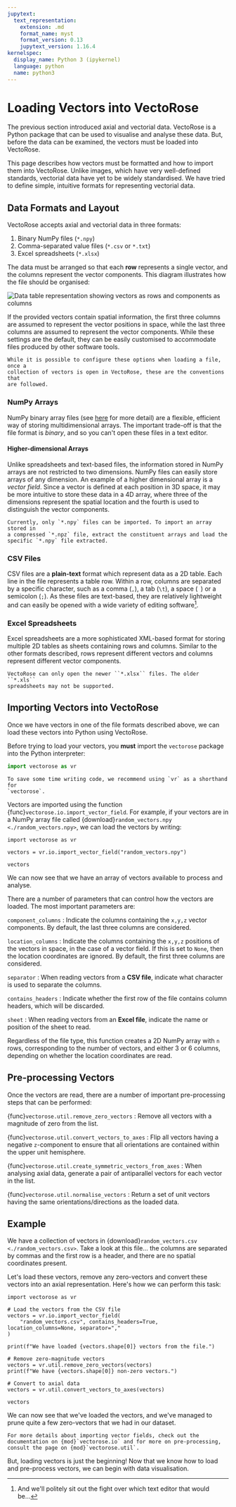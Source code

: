 ```yaml
---
jupytext:
  text_representation:
    extension: .md
    format_name: myst
    format_version: 0.13
    jupytext_version: 1.16.4
kernelspec:
  display_name: Python 3 (ipykernel)
  language: python
  name: python3
---
```


# Loading Vectors into VectoRose

The previous section introduced axial and vectorial data. VectoRose is a
Python package that can be used to visualise and analyse these data. But,
before the data can be examined, the vectors must be loaded into VectoRose.

This page describes how vectors must be formatted and how to import them
into VectoRose. Unlike images, which have very well-defined standards,
vectorial data have yet to be widely standardised. We have tried to define
simple, intuitive formats for representing vectorial data.

## Data Formats and Layout

VectoRose accepts axial and vectorial data in three formats:
1. Binary NumPy files (`*.npy`)
2. Comma-separated value files (`*.csv` or `*.txt`)
3. Excel spreadsheets (`*.xlsx`)

The data must be arranged so that each **row** represents a single vector,
and the columns represent the vector components. This diagram illustrates
how the file should be organised:

![Data table representation showing vectors as rows and
components as columns](assets/data_format/VectorFormatting.png)

If the provided vectors contain spatial information, the first three
columns are assumed to represent the vector positions in space, while the
last three columns are assumed to represent the vector components. While
these settings are the default, they can be easily customised to
accommodate files produced by other software tools.

```{attention}
While it is possible to configure these options when loading a file, once a
collection of vectors is open in VectoRose, these are the conventions that
are followed.
```

### NumPy Arrays

NumPy binary array files (see
[here](https://numpy.org/doc/stable/reference/generated/numpy.lib.format.html)
for more detail) are a flexible, efficient way of storing multidimensional
arrays. The important trade-off is that the file format is *binary*, and so
you can't open these files in a text editor.

#### Higher-dimensional Arrays

Unlike spreadsheets and text-based files, the information stored in NumPy
arrays are not restricted to two dimensions. NumPy files can easily store
arrays of any dimension. An example of a higher dimensional array is a
*vector field*. Since a vector is defined at each position in 3D space, it
may be more intuitive to store these data in a 4D array, where three of the
dimensions represent the spatial location and the fourth is used to
distinguish the vector components.

```{warning}
Currently, only `*.npy` files can be imported. To import an array stored in
a compressed `*.npz` file, extract the constituent arrays and load the
specific `*.npy` file extracted.
```

### CSV Files

CSV files are a **plain-text** format which represent data as a 2D table.
Each line in the file represents a table row. Within a row, columns are
separated by a specific character, such as a comma (`,`), a tab (`\t`), a
space (` `) or a semicolon (`;`). As these files are text-based, they are
relatively lightweight and can easily be opened with a wide variety of
editing software[^text-editors].

### Excel Spreadsheets

Excel spreadsheets are a more sophisticated XML-based format for storing
multiple 2D tables as sheets containing rows and columns. Similar to the
other formats described, rows represent different vectors and columns
represent different vector components.

```{warning}
VectoRose can only open the newer ``*.xlsx`` files. The older ``*.xls``
spreadsheets may not be supported.
```

## Importing Vectors into VectoRose

Once we have vectors in one of the file formats described above, we can
load these vectors into Python using VectoRose.

Before trying to load your vectors, you **must** import the `vectorose`
package into the Python interpreter:

```python
import vectorose as vr
```

```{tip}
To save some time writing code, we recommend using `vr` as a shorthand for
`vectorose`.
```

Vectors are imported using the function
{func}`vectorose.io.import_vector_field`. For example, if your vectors are
in a NumPy array file called {download}`random_vectors.npy
<./random_vectors.npy>`, we can load the vectors
by writing:

```{code-cell} ipython3
import vectorose as vr

vectors = vr.io.import_vector_field("random_vectors.npy")

vectors
```

We can now see that we have an array of vectors available to process and
analyse.

There are a number of parameters that can control how the vectors are
loaded. The most important parameters are:

`component_columns`
: Indicate the columns containing the `x,y,z` vector 
  components. By default, the last three columns are considered.

`location_columns`
: Indicate the columns containing the `x,y,z`
  positions of the vectors in space, in the case of a vector field. If this 
  is set to `None`, then the location coordinates are ignored. By default,
  the first three columns are considered.

`separator`
: When reading vectors from a **CSV file**, indicate what
  character is used to separate the columns.

`contains_headers`
: Indicate whether the first row of the file contains
  column headers, which will be discarded.

`sheet`
: When reading vectors from an **Excel file**, indicate the name
  or position of the sheet to read.

Regardless of the file type, this function creates a 2D NumPy array with
`n` rows, corresponding to the number of vectors, and either 3 or 6
columns, depending on whether the location coordinates are read.

## Pre-processing Vectors

Once the vectors are read, there are a number of important pre-processing
steps that can be performed:

{func}`vectorose.util.remove_zero_vectors`
: Remove all vectors with a magnitude of zero from the list.

{func}`vectorose.util.convert_vectors_to_axes`
: Flip all vectors having a negative `z`-component to ensure that all
  orientations are contained within the upper unit hemisphere.

{func}`vectorose.util.create_symmetric_vectors_from_axes`
: When analysing axial data, generate a pair of antiparallel vectors for 
  each vector in the list.

{func}`vectorose.util.normalise_vectors`
: Return a set of unit vectors having the same orientations/directions as
  the loaded data.

## Example

We have a collection of vectors in {download}`random_vectors.csv
<./random_vectors.csv>`. Take a look at this file... the columns are
separated by commas and the first row is a header, and there are no spatial
coordinates present.

Let's load these vectors, remove any zero-vectors and convert these vectors
into an axial representation. Here's how we can perform this task:

```{code-cell} ipython3
import vectorose as vr

# Load the vectors from the CSV file
vectors = vr.io.import_vector_field(
    "random_vectors.csv", contains_headers=True, location_columns=None, separator=","
)

print(f"We have loaded {vectors.shape[0]} vectors from the file.")

# Remove zero-magnitude vectors
vectors = vr.util.remove_zero_vectors(vectors)
print(f"We have {vectors.shape[0]} non-zero vectors.")

# Convert to axial data
vectors = vr.util.convert_vectors_to_axes(vectors)

vectors
```

We can now see that we've loaded the vectors, and we've managed to prune
quite a few zero-vectors that we had in our dataset.

```{seealso}
For more details about importing vector fields, check out the
documentation on {mod}`vectorose.io` and for more on pre-processing,
consult the page on {mod}`vectorose.util`.
```

But, loading vectors is just the beginning! Now that we know how to load
and pre-process vectors, we can begin with data visualisation.

[^text-editors]: And we'll politely sit out the fight over which text
editor that would be...
